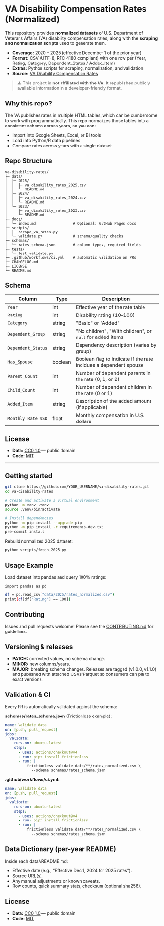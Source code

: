 # VA Disability Compensation Rates (Normalized)

This repository provides **normalized datasets** of U.S. Department of Veterans Affairs (VA) disability compensation rates, along with the **scraping and normalization scripts** used to generate them.

- **Coverage:** 2020 – 2025 (effective December 1 of the prior year)
- **Format:** CSV (UTF-8, RFC 4180 compliant) with one row per (Year, Rating, Category, Dependent_Status / Added_Item)
- **Extras:** Python scripts for scraping, normalization, and validation
- **Source:** [VA Disability Compensation Rates](https://www.va.gov/disability/compensation-rates/veteran-rates/)

> ⚠️ This project is **not affiliated with the VA**. It republishes publicly available information in a developer-friendly format.

## Why this repo?

The VA publishes rates in multiple HTML tables, which can be cumbersome to work with programmatically. This repo normalizes those tables into a consistent schema across years, so you can:

- Import into Google Sheets, Excel, or BI tools
- Load into Python/R data pipelines
- Compare rates across years with a single dataset

## Repo Structure
```
va-disability-rates/
├─ data/
│  ├─ 2025/
│  │  ├─ va_disability_rates_2025.csv
│  │  └─ README.md
│  ├─ 2024/
│  │  ├─ va_disability_rates_2024.csv
│  │  └─ README.md
│  └─ 2023/
│     ├─ va_disability_rates_2023.csv
│     └─ README.md
├─ docs/
│  └─ index.md                 # Optional: GitHub Pages docs
├─ scripts/
│  ├─ scrape_va_rates.py
│  └─ validate.py              # schema/quality checks
├─ schemas/
│  └─ rates_schema.json        # column types, required fields
├─ tests/
│  └─ test_validate.py
├─ .github/workflows/ci.yml    # automatic validation on PRs
├─ CHANGELOG.md
├─ LICENSE
└─ README.md
```

## Schema

| Column             | Type    | Description                                                      |
| ------------------ | ------- | ---------------------------------------------------------------- |
| `Year`             | int     | Effective year of the rate table                                 |
| `Rating`           | int     | Disability rating (10–100)                                       |
| `Category`         | string  | "Basic" or "Added"                                               |
| `Dependent_Group`  | string  | "No children", "With children", or `null` for added items        |
| `Dependent_Status` | string  | Dependency description (varies by group)                         |
| `Has_Spouse`       | boolean | Boolean flag to indicate if the rate incldues a dependent spouse |
| `Parent_Count`     | int     | Number of dependent parents in the rate (0, 1, or 2)             |
| `Child_Count`      | int     | Number of dependent children in the rate (0 or 1)                |
| `Added_Item`       | string  | Description of the added amount (if applicable)                  |
| `Monthly_Rate_USD` | float   | Monthly compensation in U.S. dollars                             |

## License

- **Data:** [CC0 1.0](https://creativecommons.org/publicdomain/zero/1.0/) — public domain
- **Code:** [MIT](https://opensource.org/licenses/MIT)

---

## Getting started

```bash
git clone https://github.com/YOUR_USERNAME/va-disability-rates.git
cd va-disability-rates

# Create and activate a virtual environment
python -m venv .venv
source .venv/bin/activate

# Install dependencies
python -m pip install --upgrade pip
python -m pip install -r requirements-dev.txt
pre-commit install
```

Rebuild normalized 2025 dataset:
```bash
python scripts/fetch_2025.py
```

## Usage Example
Load dataset into pandas and query 100% ratings:
```bash
import pandas as pd

df = pd.read_csv("data/2025/rates_normalized.csv")
print(df[df["Rating"] == 100])
```


## Contributing

Issues and pull requests welcome!
Please see the [CONTRIBUTING.md](./CONTRIBUTING.md) for guidelines.

## Versioning & releases
- **PATCH:** corrected values, no schema change.
- **MINOR:** new columns/years.
- **MAJOR:** breaking schema changes.
Releases are tagged (v1.0.0, v1.1.0) and published with attached CSVs/Parquet so consumers can pin to exact versions.

## Validation & CI
Every PR is automatically validated against the schema:

**schemas/rates_schema.json** (Frictionless example):
```yaml
name: Validate data
on: [push, pull_request]
jobs:
  validate:
    runs-on: ubuntu-latest
    steps:
      - uses: actions/checkout@v4
      - run: pipx install frictionless
      - run: |
          frictionless validate data/**/rates_normalized.csv \
            --schema schemas/rates_schema.json
```

**.github/workflows/ci.yml:**
```yaml
name: Validate data
on: [push, pull_request]
jobs:
  validate:
    runs-on: ubuntu-latest
    steps:
      - uses: actions/checkout@v4
      - run: pipx install frictionless
      - run: |
          frictionless validate data/**/rates_normalized.csv \
            --schema schemas/rates_schema.json
```

## Data Dictionary (per-year README)
Inside each data/<year>/README.md:
- Effective date (e.g., “Effective Dec 1, 2024 for 2025 rates”).
- Source URL(s).
- Any manual adjustments or known caveats.
- Row counts, quick summary stats, checksum (optional sha256).

## License
- **Data:** [CC0 1.0](https://creativecommons.org/publicdomain/zero/1.0/) — public domain
- **Code:** [MIT](https://opensource.org/licenses/MIT)
